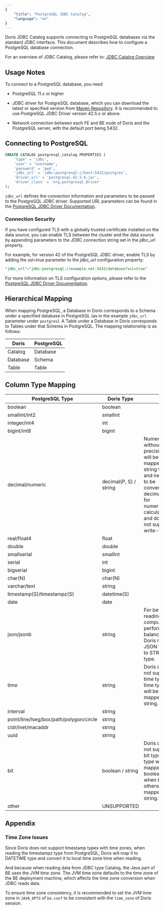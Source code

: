```yaml
---
{
    "title": "PostgreSQL JDBC Catalog",
    "language": "en"
}
---
```


<!--
Licensed to the Apache Software Foundation (ASF) under one
or more contributor license agreements.  See the NOTICE file
distributed with this work for additional information
regarding copyright ownership.  The ASF licenses this file
to you under the Apache License, Version 2.0 (the
"License"); you may not use this file except in compliance
with the License.  You may obtain a copy of the License at

  http://www.apache.org/licenses/LICENSE-2.0

Unless required by applicable law or agreed to in writing,
software distributed under the License is distributed on an
"AS IS" BASIS, WITHOUT WARRANTIES OR CONDITIONS OF ANY
KIND, either express or implied.  See the License for the
specific language governing permissions and limitations
under the License.
-->

Doris JDBC Catalog supports connecting to PostgreSQL databases via the standard JDBC interface. This document describes how to configure a PostgreSQL database connection.

For an overview of JDBC Catalog, please refer to: [JDBC Catalog Overview](./jdbc-catalog-overview.md)

## Usage Notes

To connect to a PostgreSQL database, you need

* PostgreSQL 11.x or higher

* JDBC driver for PostgreSQL database, which you can download the latest or specified version from [Maven Repository](https://mvnrepository.com/artifact/org.postgresql/postgresql). It is recommended to use PostgreSQL JDBC Driver version 42.5.x or above.

* Network connection between each FE and BE node of Doris and the PostgreSQL server, with the default port being 5432.

## Connecting to PostgreSQL

```sql
CREATE CATALOG postgresql_catalog PROPERTIES (
    'type' = 'jdbc',
    'user' = 'username',
    'password' = 'pwd',
    'jdbc_url' = 'jdbc:postgresql://host:5432/postgres',
    'driver_url' = 'postgresql-42.5.6.jar',
    'driver_class' = 'org.postgresql.Driver'
);
```

`jdbc_url` defines the connection information and parameters to be passed to the PostgreSQL JDBC driver. Supported URL parameters can be found in the [PostgreSQL JDBC Driver Documentation](https://jdbc.postgresql.org/documentation/use/#connecting-to-the-database).

### Connection Security

If you have configured TLS with a globally trusted certificate installed on the data source, you can enable TLS between the cluster and the data source by appending parameters to the JDBC connection string set in the jdbc\_url property.

For example, for version 42 of the PostgreSQL JDBC driver, enable TLS by adding the ssl=true parameter to the jdbc\_url configuration property:

```sql
"jdbc_url"="jdbc:postgresql://example.net:5432/database?ssl=true"
```

For more information on TLS configuration options, please refer to the [PostgreSQL JDBC Driver Documentation](https://jdbc.postgresql.org/documentation/use/#connecting-to-the-database).

## Hierarchical Mapping

When mapping PostgreSQL, a Database in Doris corresponds to a Schema under a specified database in PostgreSQL (as in the example `jdbc_url` parameter under `postgres`). A Table under a Database in Doris corresponds to Tables under that Schema in PostgreSQL. The mapping relationship is as follows:

| Doris    | PostgreSQL |
| -------- | ---------- |
| Catalog  | Database   |
| Database | Schema     |
| Table    | Table      |

## Column Type Mapping

| PostgreSQL Type                         | Doris Type             |                                                                 |
| --------------------------------------- | ---------------------- | --------------------------------------------------------------- |
| boolean                                 | boolean                |                                                                 |
| smallint/int2                           | smallint               |                                                                 |
| integer/int4                            | int                    |                                                                 |
| bigint/int8                             | bigint                 |                                                                 |
| decimal/numeric                         | decimal(P, S) / string | Numeric without precision will be mapped to string type, and needs to be converted to decimal type for numerical calculations, and does not support write-back.    |
| real/float4                             | float                  |                                                                 |
| double                                  | double                 |                                                                 |
| smallserial                             | smallint               |                                                                 |
| serial                                  | int                    |                                                                 |
| bigserial                               | bigint                 |                                                                 |
| char(N)                                 | char(N)                |                                                                 |
| varchar/text                            | string                 |                                                                 |
| timestamp(S)/timestampz(S)              | datetime(S)            |                                                                 |
| date                                    | date                   |                                                                 |
| json/jsonb                              | string                 | For better reading and computing performance balance, Doris maps JSON type to STRING type.                   |
| time                                    | string                 | Doris does not support time type, time type will be mapped to string.                          |
| interval                                | string                 |                                                                 |
| point/line/lseg/box/path/polygon/circle | string                 |                                                                 |
| cidr/inet/macaddr                       | string                 |                                                                 |
| uuid                                    | string                 |                                                                 |
| bit                                     | boolean / string       | Doris does not support bit type, bit type will be mapped to boolean when bit(1), otherwise mapped to string. |
| other                                   | UNSUPPORTED            |                                                                 |

## Appendix

### Time Zone Issues

Since Doris does not support timestamp types with time zones, when reading the timestampz type from PostgreSQL, Doris will map it to DATETIME type and convert it to local time zone time when reading.

And because when reading data from JDBC type Catalog, the Java part of BE uses the JVM time zone. The JVM time zone defaults to the time zone of the BE deployment machine, which affects the time zone conversion when JDBC reads data.

To ensure time zone consistency, it is recommended to set the JVM time zone in `JAVA_OPTS` of `be.conf` to be consistent with the `time_zone` of Doris session.